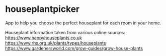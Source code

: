 # houseplantpicker
App to help you choose the perfect houseplant for each room in your home. 

Houseplant information taken from various online sources:
https://www.happyhouseplants.co.uk
https://www.rhs.org.uk/plants/types/houseplants
https://www.gardenersworld.com/grow-guides/grow-house-plants
